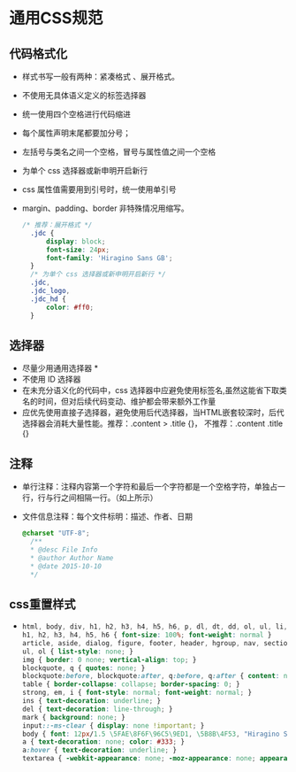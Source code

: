 # 通用CSS规范

## 代码格式化
* 样式书写一般有两种：紧凑格式 、展开格式。
* 不使用无具体语义定义的标签选择器
* 统一使用四个空格进行代码缩进
* 每个属性声明末尾都要加分号；
* 左括号与类名之间一个空格，冒号与属性值之间一个空格
* 为单个 css 选择器或新申明开启新行
* css 属性值需要用到引号时，统一使用单引号
* margin、padding、border 非特殊情况用缩写。

  ```css
  /* 推荐：展开格式 */
    .jdc {
        display: block;
        font-size: 24px;
        font-family: 'Hiragino Sans GB';
    }
    /* 为单个 css 选择器或新申明开启新行 */
    .jdc, 
    .jdc_logo, 
    .jdc_hd {
        color: #ff0;
    }
  ```
## 选择器
* 尽量少用通用选择器 *
* 不使用 ID 选择器
* 在未充分语义化的代码中，css 选择器中应避免使用标签名,虽然这能省下取类名的时间，但对后续代码变动、维护都会带来额外工作量
* 应优先使用直接子选择器，避免使用后代选择器，当HTML嵌套较深时，后代选择器会消耗大量性能。推荐：.content > .title {}， 不推荐：.content .title {}
## 注释
* 单行注释：注释内容第一个字符和最后一个字符都是一个空格字符，单独占一行，行与行之间相隔一行。（如上所示）
* 文件信息注释：每个文件标明：描述、作者、日期
  
  ```css
  @charset "UTF-8";
    /**
    * @desc File Info
    * @author Author Name
    * @date 2015-10-10
    */
  ```

## css重置样式
* 
    ```css
    html, body, div, h1, h2, h3, h4, h5, h6, p, dl, dt, dd, ol, ul, li, fieldset, form, label, input, legend, table, caption, tbody, tfoot, thead, tr, th, td, textarea, article, aside, audio, canvas, figure, footer, header, mark, menu, nav, section, time, video { margin: 0; padding: 0; -webkit-tap-highlight-color: transparent;  }
    h1, h2, h3, h4, h5, h6 { font-size: 100%; font-weight: normal }
    article, aside, dialog, figure, footer, header, hgroup, nav, section, blockquote { display: block; }
    ul, ol { list-style: none; }
    img { border: 0 none; vertical-align: top; }
    blockquote, q { quotes: none; }
    blockquote:before, blockquote:after, q:before, q:after { content: none; }
    table { border-collapse: collapse; border-spacing: 0; }
    strong, em, i { font-style: normal; font-weight: normal; }
    ins { text-decoration: underline; }
    del { text-decoration: line-through; }
    mark { background: none; }
    input::-ms-clear { display: none !important; }
    body { font: 12px/1.5 \5FAE\8F6F\96C5\9ED1, \5B8B\4F53, "Hiragino Sans GB", STHeiti, "WenQuanYi Micro Hei", "Droid Sans Fallback", SimSun, sans-serif; background: #fff; }
    a { text-decoration: none; color: #333; }
    a:hover { text-decoration: underline; }
    textarea { -webkit-appearance: none; -moz-appearance: none; appearance: none; }
    ```
